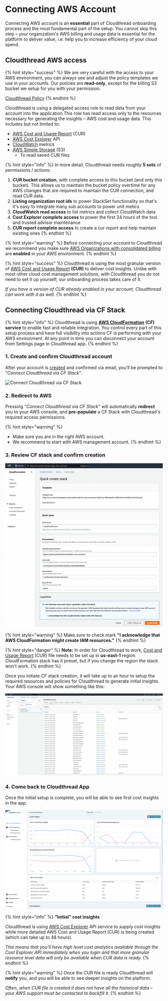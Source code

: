 # Connecting AWS Account

Connecting AWS account is an **essential** part of Cloudthread onboarding process and the most fundamental part of the setup. You cannot skip this step – your organization's AWS billing and usage data is essential for the platform to deliver value, i.e. help you to increase efficiency of your cloud spend.

## Cloudthread AWS access

{% hint style="success" %}
We are very careful with the access to your AWS environment, you can always see and adjust the policy templates we use in your accounts. Our policies are **read-only**, except for the billing S3 bucket we setup for you with your permission.

[Cloudthread Policy](../policy\_cfn\_cldthrd.yaml)
{% endhint %}

Cloudthread is using a delegated access role to read data from your account into the application This role has read access only to the resources necessary for generating the insights – AWS cost and usage data. This includes but not limited to:

* [AWS Cost and Usage Report](https://aws.amazon.com/aws-cost-management/aws-cost-and-usage-reporting/) (CUR)
* [AWS Cost Explorer](https://aws.amazon.com/aws-cost-management/aws-cost-explorer/) API
* [CloudWatch](https://aws.amazon.com/cloudwatch/) metrics
* [AWS Simple Storage](https://aws.amazon.com/s3) (S3)
  * To read saved CUR files

{% hint style="info" %}
In more detail, Cloudthread needs roughly **5 sets** of permissions / actions:

1. **CUR bucket creation**, with complete access to this bucket (and only this bucket). This allows us to maintain the bucket policy overtime for any AWS changes that are required to maintain the CUR connection, and read CUR data.
2. **Listing organization root ids** to power StackSet functionality so that's it's easy to integrate many sub accounts to power unit metics
3. **CloudWatch read access** to list metrics and collect CloudWatch data
4. **Cost Explorer complete access** to power the first 24 hours of the tool and trusted advisor maintenance
5. **CUR report complete access** to create a cur report and help maintain existing ones
{% endhint %}

{% hint style="warning" %}
Before connecting your account to Cloudthread we recommend you make sure [AWS Organizations with consolidated billing](https://aws.amazon.com/organizations/) are **enabled** in your AWS environment.
{% endhint %}

{% hint style="success" %}
Cloudthread is using the most granular version of [AWS Cost and Usage Report](https://aws.amazon.com/aws-cost-management/aws-cost-and-usage-reporting/) **(CUR)** to deliver cost insights. Unlike with most other cloud cost management solutions, with Cloudthread you do not need to set it up yourself, our onboarding process takes care of it.

_If you have a version of CUR already enabled in your account, Cloudthread can work with it as well._
{% endhint %}

## Connecting Cloudthread via CF Stack

{% hint style="info" %}
Cloudthread is using [**AWS CloudFormation**](https://aws.amazon.com/cloudformation/) **(CF)** **service** to enable fast and reliable integration. You control every part of this setup process and have full visibility into actions CF is performing with your AWS environment. At any point in time you can disconnect your account from Settings page in Cloudthread app.
{% endhint %}

### 1. Create and confirm Cloudthread account

After your account is [created](https://app.core.cloudthread.io/sign-up/) and confirmed via email, you'll be prompted to "_Connect Cloudthread via CF Stack_".

![Connect Cloudthread via CF Stack](../.gitbook/assets/connecting-aws-account\_\_1\_cf\_stack\_page.png)

### 2. Redirect to AWS

Pressing "_Connect Cloudthread via CF Stack_" will automatically **redirect** you to your AWS console, and **pre-populate** a CF Stack with Cloudthread's required access permissions.

{% hint style="warning" %}
* Make sure you are in the right AWS account.
* We recommend to start with AWS management account.
{% endhint %}

### 3. Review CF stack and confirm creation

![CF stack setup AWS screen](../.gitbook/assets/connecting-aws-account-2-aws-cf-screen-1.png)

{% hint style="warning" %}
Make sure to check mark **"I acknowledge that AWS CloudFormation might create IAM resources."**
{% endhint %}

{% hint style="danger" %}
**Note:** In order for Cloudthread to work, [Cost and Usage Report](https://docs.aws.amazon.com/cur/latest/userguide/what-is-cur.html) (CUR) file needs to be set up in **us-east-1** region. CloudFormation stack has it preset, but if you change the region the stack won't work.
{% endhint %}

Once you initiate CF stack creation, it will take up to an hour to setup the required resources and policies for Cloudthread to generate initial insights. Your AWS console will show something like this:

![AWS console after CF stack launch](../.gitbook/assets/connecting-aws-account-2-aws-cf-screen-2.png)

### 4. Come back to Cloudthread App

Once the initial setup is complete, you will be able to see first cost insights in the app.

![Cloudthread App](../.gitbook/assets/connecting-aws-account-4-summary-dash.png)

{% hint style="info" %}
**"Initial" cost insights**

Cloudthread is using [AWS Cost Explorer](https://aws.amazon.com/aws-cost-management/aws-cost-explorer/) API service to supply cost insights while more detailed AWS Cost and Usage Report (CUR) is being created (which can take up to 48 hours).

_This means that you'll have high level cost analytics available through the Cost Explorer API immediately when you login and that more granular resource level data will only be available when CUR data is ready._
{% endhint %}

{% hint style="warning" %}
Once the CUR file is ready Cloudthread will **notify** you, and you will be able to see deeper insights on the platform.

_Often, when CUR file is created it does not have all the historical data – your AWS support must be contacted to backfill it._
{% endhint %}
